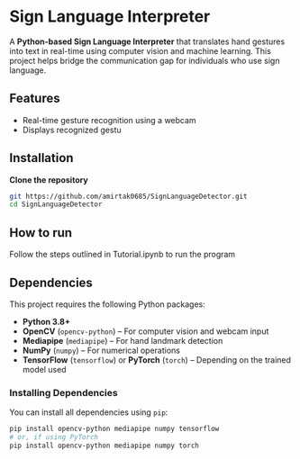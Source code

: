 # Sign Language Interpreter

A **Python-based Sign Language Interpreter** that translates hand gestures into text in real-time using computer vision and machine learning. This project helps bridge the communication gap for individuals who use sign language.

## Features

- Real-time gesture recognition using a webcam
- Displays recognized gestu

## Installation

**Clone the repository**  
```bash
git https://github.com/amirtak0685/SignLanguageDetector.git
cd SignLanguageDetector
```
## How to run

Follow the steps outlined in Tutorial.ipynb to run the program

## Dependencies

This project requires the following Python packages:

- **Python 3.8+**
- **OpenCV** (`opencv-python`) – For computer vision and webcam input
- **Mediapipe** (`mediapipe`) – For hand landmark detection
- **NumPy** (`numpy`) – For numerical operations
- **TensorFlow** (`tensorflow`) or **PyTorch** (`torch`) – Depending on the trained model used

### Installing Dependencies

You can install all dependencies using `pip`:

```bash
pip install opencv-python mediapipe numpy tensorflow
# or, if using PyTorch
pip install opencv-python mediapipe numpy torch
